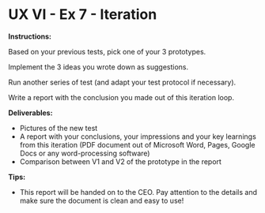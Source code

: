 # UX VI - Ex 7 - Iteration

**Instructions:** 

Based on your previous tests, pick one of your 3 prototypes.

Implement the 3 ideas you wrote down as suggestions. 

Run another series of test (and adapt your test protocol if necessary).

Write a report with the conclusion you made out of this iteration loop. 

**Deliverables:** 

- Pictures of the new test
- A report with your conclusions, your impressions and your key learnings from this iteration (PDF document out of Microsoft Word, Pages, Google Docs or any word-processing software)
- Comparison between V1 and V2 of the prototype in the report

**Tips:** 

- This report will be handed on to the CEO. Pay attention to the details and make sure the document is clean and easy to use!

